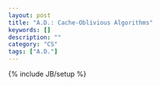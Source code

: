 ```yaml
---
layout: post
title: "A.D.: Cache-Oblivious Algorithms"
keywords: []
description: ""
category: "CS"
tags: ["A.D."]
---
```

{% include JB/setup %}
